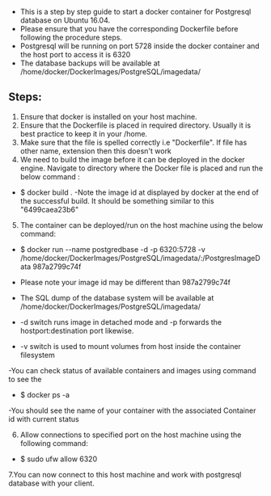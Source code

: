 - This is a step by step guide to start a docker container for Postgresql database on Ubuntu 16.04.
- Please ensure that you have the corresponding Dockerfile before following the procedure steps.
- Postgresql will be running on port 5728 inside the docker container and the host port to access it is 6320
- The database backups will be available at /home/docker/DockerImages/PostgreSQL/imagedata/

Steps:
------
1. Ensure that docker is installed on your host machine.
2. Ensure that the Dockerfile is placed in required directory. Usually it is best practice to keep it in your /home.
3. Make sure that the file is spelled correctly i.e "Dockerfile". If file has other name, extension then this doesn't work
4. We need to build the image before it can be deployed in the docker engine. Navigate to directory where the Docker file is placed and run the below command :

- $ docker build .
-Note the image id at displayed by docker at the end of the successful build. It should be something similar to this "6499caea23b6" 

5. The container can be deployed/run on the host machine using the below command:
- $ docker run --name postgredbase -d -p 6320:5728 -v /home/docker/DockerImages/PostgreSQL/imagedata/:/PostgresImageData 987a2799c74f

* Please note your image id may be different than 987a2799c74f
* The SQL dump of the database system will be available at /home/docker/DockerImages/PostgreSQL/imagedata/

* -d switch runs image in detached mode and -p forwards the hostport:destination port likewise.
* -v switch is used to mount volumes from host inside the container filesystem

-You can check status of available containers and images using command to see the
- $ docker ps -a

-You should see the name of your container with the associated Container id with current status

6. Allow connections to specified port on the host machine using the following command:
- $ sudo ufw allow 6320

7.You can now connect to this host machine and work with postgresql database with your client.